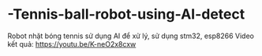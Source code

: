 # -Tennis-ball-robot-using-AI-detect
Robot nhặt bóng tennis sử dụng AI để xử lý, sử dụng stm32, esp8266
Video kết quả: https://youtu.be/K-neO2x8cxw
